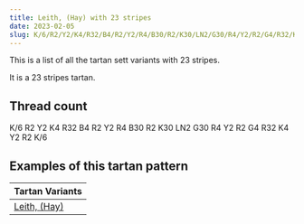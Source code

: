 ```yaml
---
title: Leith, (Hay) with 23 stripes
date: 2023-02-05
slug: K/6/R2/Y2/K4/R32/B4/R2/Y2/R4/B30/R2/K30/LN2/G30/R4/Y2/R2/G4/R32/K4/Y2/R2/K/6
---
```

This is a list of all the tartan sett variants with 23 stripes.

It is a 23 stripes tartan.


## Thread count
K/6 R2 Y2 K4 R32 B4 R2 Y2 R4 B30 R2 K30 LN2 G30 R4 Y2 R2 G4 R32 K4 Y2 R2 K/6

## Examples of this tartan pattern

| Tartan Variants |
|---------------|
| [Leith, (Hay)](/variants/k/6/r2/y2/k4/r32/b4/r2/y2/r4/b30/r2/k30/ln2/g30/r4/y2/r2/g4/r32/k4/y2/r2/k/6-b304080-g008000-k000000-lne0e0e0-rc00000-yf0c000)||
